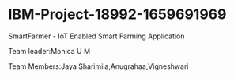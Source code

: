# IBM-Project-18992-1659691969
SmartFarmer - IoT Enabled Smart Farming Application

Team leader:Monica U M

Team Members:Jaya Sharimila,Anugrahaa,Vigneshwari
